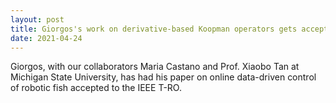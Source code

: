 ```yaml
---
layout: post
title: Giorgos's work on derivative-based Koopman operators gets accepted to IEEE T-RO
date: 2021-04-24
---
```


Giorgos, with our collaborators Maria Castano and Prof. Xiaobo Tan at Michigan State University, has had his paper on online data-driven control of robotic fish accepted to the IEEE T-RO. 

